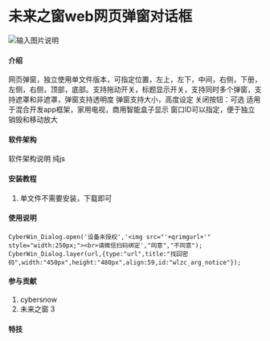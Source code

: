 # 未来之窗web网页弹窗对话框
![输入图片说明](https://foruda.gitee.com/images/1697472774781345148/a7f8ccf4_16110.jpeg)

#### 介绍
网页弹窗，独立使用单文件版本，可指定位置，左上，左下，中间，右侧，下册，左侧，右侧，顶部，底部。支持拖动开关，标题显示开关，支持同时多个弹窗，支持遮罩和非遮罩，弹窗支持透明度
弹窗支持大小，高度设定
关闭按钮：可选
适用于混合开发app框架，家用电视，商用智能盒子显示
窗口ID可以指定，便于独立销毁和移动放大

#### 软件架构
软件架构说明
纯js

#### 安装教程

1. 单文件不需要安装，下载即可
 

#### 使用说明

	CyberWin_Dialog.open('设备未授权','<img src="'+qrimgurl+'" style="width:250px;"><br>请微信扫码绑定',"同意","不同意");
	CyberWin_Dialog.layer(url,{type:"url",title:"找回密码",width:"450px",height:"480px",align:59,id:"wlzc_arg_notice"});

#### 参与贡献

1.  cybersnow
2.  未来之窗
3 


#### 特技
 
